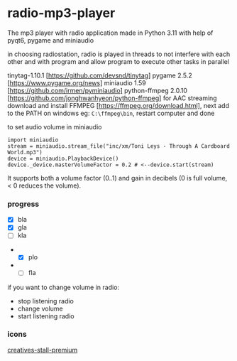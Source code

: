 # radio-mp3-player
The mp3 player with radio application made in Python 3.11  with help of pyqt6, pygame and miniaudio 

in choosing radiostation, radio is played in threads to not interfere with each other and
with program and allow program to execute other tasks in parallel



tinytag-1.10.1 [https://github.com/devsnd/tinytag]
pygame 2.5.2 [https://www.pygame.org/news]
miniaudio 1.59 [https://github.com/irmen/pyminiaudio]
python-ffmpeg 2.0.10 [https://github.com/jonghwanhyeon/python-ffmpeg]
for AAC streaming download and install FFMPEG [https://ffmpeg.org/download.html],
next add to the PATH on windows eg: `C:\ffmpeg\bin`, restart computer and done

to set audio volume in miniaudio


    import miniaudio
    stream = miniaudio.stream_file("inc/xm/Toni Leys - Through A Cardboard World.mp3")
    device = miniaudio.PlaybackDevice()
    device._device.masterVolumeFactor = 0.2 # <--device.start(stream)

It supports both a volume factor (0..1) and gain in decibels 
(0 is full volume, < 0 reduces the volume).

### progress
- [x] bla
- [x] gla
- [ ] kla
- - [x] plo
- - [ ] fla

if you want to change volume in radio:
- stop listening radio
- change volume 
- start listening radio

### icons
[creatives-stall-premium](https://www.flaticon.com/authors/creative-stall-premium)